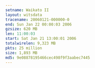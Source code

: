 ```yaml
---
setname: Waikato II
layout: witsdata
tracename: 20060121-000000-0
end: Sun Jan 22 00:00:03 2006
gzsize: 620 MB
len: 11:00:03
start: Sat Jan 21 13:00:01 2006
totalwirelen: 9,323 MB
pkts: 25 million
size: 1,893 MB
md5: 9e08878195466cec498f9f3aabec7445
---
```

